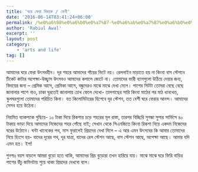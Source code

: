 ```yaml
---
title: 'ঘরে ফেরা বিষয়ক / ফেনী'
date: '2016-06-14T03:41:24+06:00'
permalink: /%e0%a6%98%e0%a6%b0%e0%a7%87-%e0%a6%ab%e0%a7%87%e0%a6%b0%e0%a6%be-%e0%a6%ac%e0%a6%bf%e0%a6%b7%e0%a7%9f%e0%a6%95-%e0%a6%ab%e0%a7%87%e0%a6%a8%e0%a7%80
author: 'Rabiul Awal'
excerpt: ''
layout: post
category:
    - 'arts and life'
tag: []
---
```

আমাদের ঘরে ফেরা উৎসবহীন। দূর শহরে আমাদের গাঁয়ের ভিটে নয়। রেললাইন মাড়াতে হয় না কিংবা বাস স্টেশনে টিকেট কাটার অপেক্ষা-উচ্ছ্বাস উৎসবও আমাদের কপালে জোটে না। তোমাদের ভারী ব্যাগগুলো উঠিয়ে দেয়ার জন্য, বিদায়ের জন্য – প্রেমিক আসে, প্রেমিকা আসে, বন্ধুদেরও মাঝে মাঝে দেখা মেলে। পাশের সিটটা তোমরা বেছে বেছে জানালার পাশে নাও, চাকা ঘুরতেই জানালায় চোখ ফেলে দেখো- তালগাছের সারি কিংবা মাঠের পর মাঠ ধানখেত, স্কুলঘরগুলো তোমাদের পরিচিত কিনা। যত কিলোমিটারের হিশেবে দূর স্টেশন, তত বেশী ঘরে ফেরার আনন্দ। আমাদের সেসব হয়ে উঠেনা।

নিয়মিত ব্যাকপ্যাক গুছিয়ে- ১০ টাকা দিয়ে রিকশায় চড়ে শহরের মূল রাস্তা, তারপর বিচ্ছিরি সুগন্ধা সুপার সার্ভিসে ৪০ টাকায় ভাড়া দিয়ে আমাদের নিজেদের শহর পোঁছে যাই; সেখান থেকে সিএনজিতে কিংবা রিকশা নিয়ে একদম নিজেদের ঘরের উঠোনে। ঘন্টা খানেকের পথ, মাস ফুরালেই প্রিয়দের দেখা মিলে – এ আর এমন উৎসবের কি আমার তোমাদের নিয়ে হিংসে হয়- যাদের দূরের পথ, দূর যাত্রা, যাদের রেল স্টেশন আছে, বাস স্টেশন আছে, অপেক্ষা আছে। আমার যদি এমন হত। ইশ!

পুনশ্চঃ বয়স বাড়লে আমরা বুড়ো হতে থাকি, আমাদের প্রিয় বুড়োরা তখন হারিয়ে যায়। মাঝে মাঝে ঘরে ফিরি বাড়ির পাশের উঁচু জমিনটায় শুয়ে থাকা প্রিয়দের দেখবো বলে।